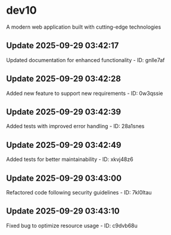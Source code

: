 # dev10
A modern web application built with cutting-edge technologies

## Update 2025-09-29 03:42:17
Updated documentation for enhanced functionality - ID: gnlle7af


## Update 2025-09-29 03:42:28
Added new feature to support new requirements - ID: 0w3qssie


## Update 2025-09-29 03:42:39
Added tests with improved error handling - ID: 28a1snes


## Update 2025-09-29 03:42:49
Added tests for better maintainability - ID: xkvj48z6


## Update 2025-09-29 03:43:00
Refactored code following security guidelines - ID: 7kl0ltau


## Update 2025-09-29 03:43:10
Fixed bug to optimize resource usage - ID: c9dvb68u

